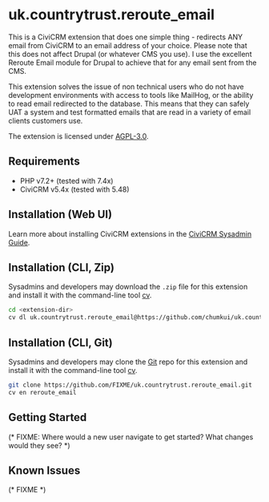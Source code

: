 # uk.countrytrust.reroute_email

<!-- ![Screenshot](/images/screenshot.png) -->

This is a CiviCRM extension that does one simple thing - redirects ANY email from CiviCRM to an email address of your choice. Please note that this does not affect Drupal (or whatever CMS you use). I use the excellent Reroute Email module for Drupal to achieve that for any email sent from the CMS.

This extension solves the issue of non technical users who do not have development environments with access to tools like MailHog, or the ability to read email redirected to the database. This means that they can safely UAT a system and test formatted emails that are read in a variety of email clients customers use.

The extension is licensed under [AGPL-3.0](LICENSE.txt).

## Requirements

* PHP v7.2+ (tested with 7.4x)
* CiviCRM v5.4x (tested with 5.48)

## Installation (Web UI)

Learn more about installing CiviCRM extensions in the [CiviCRM Sysadmin Guide](https://docs.civicrm.org/sysadmin/en/latest/customize/extensions/).

## Installation (CLI, Zip)

Sysadmins and developers may download the `.zip` file for this extension and
install it with the command-line tool [cv](https://github.com/civicrm/cv).

```bash
cd <extension-dir>
cv dl uk.countrytrust.reroute_email@https://github.com/chumkui/uk.countrytrust.reroute_email/archive/master.zip
```

## Installation (CLI, Git)

Sysadmins and developers may clone the [Git](https://en.wikipedia.org/wiki/Git) repo for this extension and
install it with the command-line tool [cv](https://github.com/civicrm/cv).

```bash
git clone https://github.com/FIXME/uk.countrytrust.reroute_email.git
cv en reroute_email
```

## Getting Started

(* FIXME: Where would a new user navigate to get started? What changes would they see? *)

## Known Issues

(* FIXME *)
